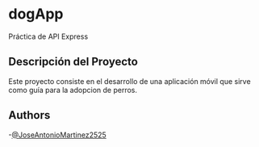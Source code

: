 # dogApp
Práctica de API Express

## Descripción del Proyecto
Este proyecto consiste en el desarrollo de una aplicación móvil que sirve como guía para la adopcion de perros.

## Authors
-[@JoseAntonioMartinez2525](https://github.com/JoseAntonioMartinez2525)

